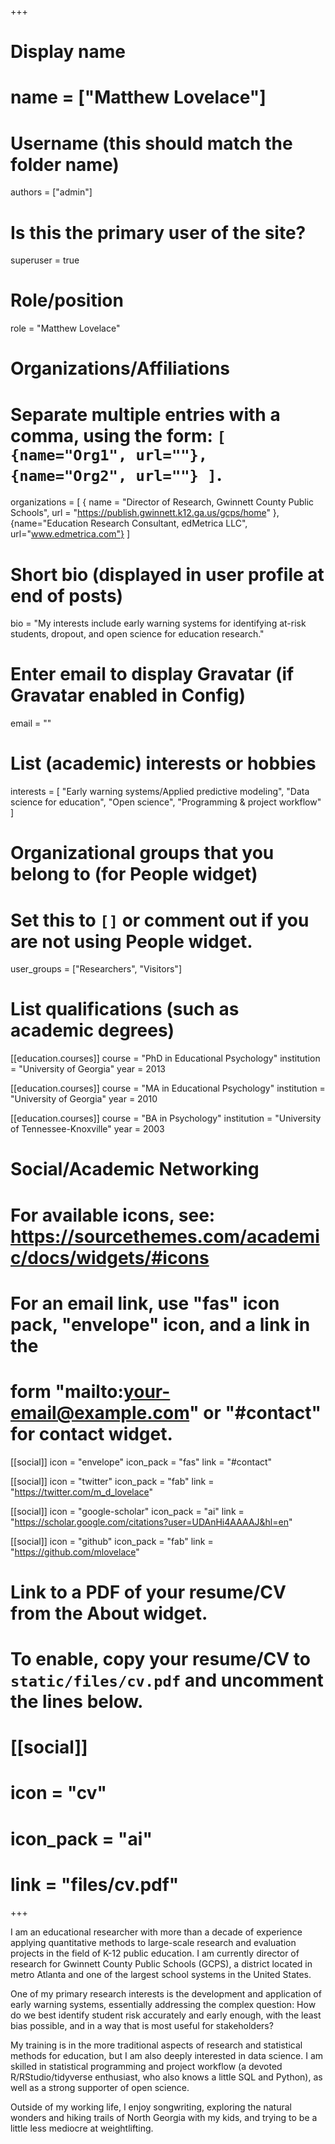 +++
# Display name
# name = ["Matthew Lovelace"]

# Username (this should match the folder name)
authors = ["admin"]

# Is this the primary user of the site?
superuser = true

# Role/position
role = "Matthew Lovelace"

# Organizations/Affiliations
#   Separate multiple entries with a comma, using the form: `[ {name="Org1", url=""}, {name="Org2", url=""} ]`.
organizations = [ { name = "Director of Research, Gwinnett County Public Schools", url = "https://publish.gwinnett.k12.ga.us/gcps/home" }, {name="Education Research Consultant, edMetrica LLC", url="www.edmetrica.com"} ]

# Short bio (displayed in user profile at end of posts)
bio = "My interests include early warning systems for identifying at-risk students, dropout, and open science for education research."

# Enter email to display Gravatar (if Gravatar enabled in Config)
email = ""

# List (academic) interests or hobbies
interests = [
  "Early warning systems/Applied predictive modeling",
  "Data science for education",
  "Open science",
  "Programming & project workflow"
]

# Organizational groups that you belong to (for People widget)
#   Set this to `[]` or comment out if you are not using People widget.
user_groups = ["Researchers", "Visitors"]

# List qualifications (such as academic degrees)
[[education.courses]]
  course = "PhD in Educational Psychology"
  institution = "University of Georgia"
  year = 2013

[[education.courses]]
  course = "MA in Educational Psychology"
  institution = "University of Georgia"
  year = 2010

[[education.courses]]
  course = "BA in Psychology"
  institution = "University of Tennessee-Knoxville"
  year = 2003

# Social/Academic Networking
# For available icons, see: https://sourcethemes.com/academic/docs/widgets/#icons
#   For an email link, use "fas" icon pack, "envelope" icon, and a link in the
#   form "mailto:your-email@example.com" or "#contact" for contact widget.

[[social]]
  icon = "envelope"
  icon_pack = "fas"
  link = "#contact"

[[social]]
  icon = "twitter"
  icon_pack = "fab"
  link = "https://twitter.com/m_d_lovelace"

[[social]]
  icon = "google-scholar"
  icon_pack = "ai"
  link = "https://scholar.google.com/citations?user=UDAnHi4AAAAJ&hl=en"

[[social]]
  icon = "github"
  icon_pack = "fab"
  link = "https://github.com/mlovelace"

# Link to a PDF of your resume/CV from the About widget.
# To enable, copy your resume/CV to `static/files/cv.pdf` and uncomment the lines below.
# [[social]]
#   icon = "cv"
#   icon_pack = "ai"
#   link = "files/cv.pdf"

+++

I am an educational researcher with more than a decade of experience applying quantitative methods to large-scale research and evaluation projects in the field of K-12 public education. I am currently director of research for Gwinnett County Public Schools (GCPS), a district located in metro Atlanta and one of the largest school systems in the United States. 

One of my primary research interests is the development and application of early warning systems, essentially addressing the complex question: How do we best identify student risk accurately and early enough, with the least bias possible, and in a way that is most useful for stakeholders? 

My training is in the more traditional aspects of research and statistical methods for education, but I am also deeply interested in data science. I am skilled in statistical programming and project workflow (a devoted R/RStudio/tidyverse enthusiast, who also knows a little SQL and Python), as well as a strong supporter of open science.

Outside of my working life, I enjoy songwriting, exploring the natural wonders and hiking trails of North Georgia with my kids, and trying to be a little less mediocre at weightlifting.
